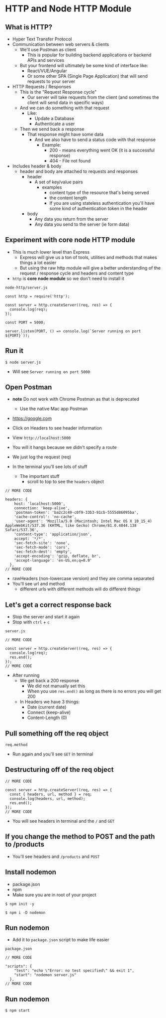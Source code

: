 # HTTP and Node HTTP Module
## What is HTTP?
* Hyper Text Transfer Protocol
* Communication between web servers & clients
    - We'll use Postman as client
        + This is popular for building backend applications or backend APIs and services
    - But your frontend will ultimately be some kind of interface like:
        + React/VUE/Angular
        + Or some other SPA (Single Page Application) that will send requests to your server  
* HTTP Requests / Responses
    - This is the "Request Response cycle"
        + Our server will take requests from the client (and sometimes the client will send data in specific ways)
    - And we can do something with that request
        + Like:
            * Update a Database
            * Authenticate a user
    - Then we send back a response
        + That response might have some data
            * And we also have to send a status code with that response
                - Example:
                    + 200 - means everything went OK (it is a successful response)
                    + 404 - File not found
* Includes header & body
    - header and body are attached to requests and responses
        + header
            * A set of key/value pairs
                - examples
                    + content type of the resource that's being served
                    + the content length
                    + If you are using stateless authentication you'll have some kind of authentication token in the header
        + body
            * Any data you return from the server
            * Any data you send to the server (ie form data)

## Experiment with core node HTTP module
* This is much lower level than Express
    - Express will give us a ton of tools, utilities and methods that makes things a lot easier
    - But using the raw http module will give a better understanding of the request / response cycle and headers and content type
* `http` is **core node module** so we don't need to install it

`node-http/server.js`

```
const http = require('http');

const server = http.createServer((req, res) => {
  console.log(req);
});

const PORT = 5000;

server.listen(PORT, () => console.log(`Server running on port ${PORT}`));
```

## Run it
`$ node server.js`

* Will see `Server running on port 5000`

## Open Postman
* **note** Do not work with Chrome Postman as that is deprecated
    - Use the native Mac app Postman
* https://google.com
* Click on Headers to see header information

* View `http://localhost:5000`

* You will it hangs because we didn't specify a route
* We just log the request (req)
* In the terminal you'll see lots of stuff
    - The important stuff
        + scroll to top to see the `headers` object

```
// MORE CODE

headers: {
    host: 'localhost:5000',
    connection: 'keep-alive',
    'postman-token': 'ba2c2c49-c0f9-33b3-91cb-5555d86095ba',
    'cache-control': 'no-cache',
    'user-agent': 'Mozilla/5.0 (Macintosh; Intel Mac OS X 10_15_4) AppleWebKit/537.36 (KHTML, like Gecko) Chrome/81.0.4044.138 Safari/537.36',
    'content-type': 'application/json',
    accept: '*/*',
    'sec-fetch-site': 'none',
    'sec-fetch-mode': 'cors',
    'sec-fetch-dest': 'empty',
    'accept-encoding': 'gzip, deflate, br',
    'accept-language': 'en-US,en;q=0.9'
  },
// MORE CODE
```

* rawHeaders (non-lowercase version) and they are comma separated
* You'll see url and method
    - different urls with different methods will do different things

## Let's get a correct response back
* Stop the server and start it again
* Stop with `ctrl` + `c`

`server.js`

```
// MORE CODE

const server = http.createServer((req, res) => {
  console.log(req);
  res.end();
});
// MORE CODE
```

* After running
    - We get back a 200 response
        + We did not manually set this
        + When you use `res.end()` as long as there is no errors you will get 200
    - In Headers we have 3 things:
        + Date (current date)
        + Connect (keep-alive)
        + Content-Length (0)

## Pull something off the req object
`req.method`

* Run again and you'll see `GET` in terminal

## Destructuring off of the req object
```
// MORE CODE

const server = http.createServer((req, res) => {
  const { headers, url, method } = req;
  console.log(headers, url, method);
  res.end();
});
// MORE CODE
```

* You will see headers in terminal and the `/` and `GET`

## If you change the method to POST and the path to /products
* You'll see headers and `/products` and `POST`

## Install nodemon
* package.json
* npm
* Make sure you are in root of your project

`$ npm init -y`

`$ npm i -D nodemon`

## Run nodemon
* Add it to `package.json` script to make life easier

`package.json`

```
// MORE CODE

"scripts": {
    "test": "echo \"Error: no test specified\" && exit 1",
    "start": "nodemon server.js"
  },
// MORE CODE
```

## Run nodemon
`$ npm start`



